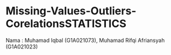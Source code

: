 # Missing-Values-Outliers-CorelationsSTATISTICS
Nama : Muhamad Iqbal (G1A021073), Muhamad Rifqi Afriansyah (G1A021023)

